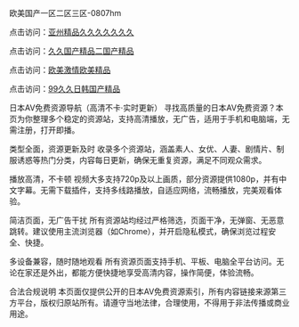 欧美国产一区二区三区-0807hm


点击访问：<a href="https://heiliaozj3tjd.pages.dev">亚州精品久久久久久久久</a>

点击访问：<a href="https://heiliaowzu4ur.pages.dev">久久国产精品二国产精品</a>

点击访问：<a href="https://heiliaoxwd5i8.pages.dev">欧美激情欧美精品</a>

点击访问：<a href="https://heiliaoe8ajia.pages.dev">99久久日韩国产精品</a>


日本AV免费资源导航（高清不卡·实时更新）
寻找高质量的日本AV免费资源？本页为你整理多个稳定的资源站，支持高清播放，无广告，适用于手机和电脑端，无需注册，打开即播。

类型全面，资源更新及时
收录多个资源站，涵盖素人、女优、人妻、剧情片、制服诱惑等热门分类，内容每日更新，确保无重复资源，满足不同观众需求。

播放高清，不卡顿
视频大多支持720p及以上画质，部分资源提供1080p，并有中文字幕。无需下载插件，支持多线路播放，自适应网络，流畅播放，完美观看体验。

简洁页面，无广告干扰
所有资源站均经过严格筛选，页面干净，无弹窗、无恶意跳转。建议使用主流浏览器（如Chrome），并开启隐私模式，确保浏览过程安全、快捷。

多设备兼容，随时随地观看
所有资源页面支持手机、平板、电脑全平台访问。无论在家还是外出，都能方便快捷地享受高清内容，操作简便，体验流畅。

合法合规说明
本页面仅提供公开的日本AV免费资源索引，所有内容链接来源第三方平台，版权归原站所有。请遵守当地法律，合理使用，不得用于非法传播或商业用途。


<span style="display:none;">[Canonical link](https://github.com/uu59996/86705 ）</span>
